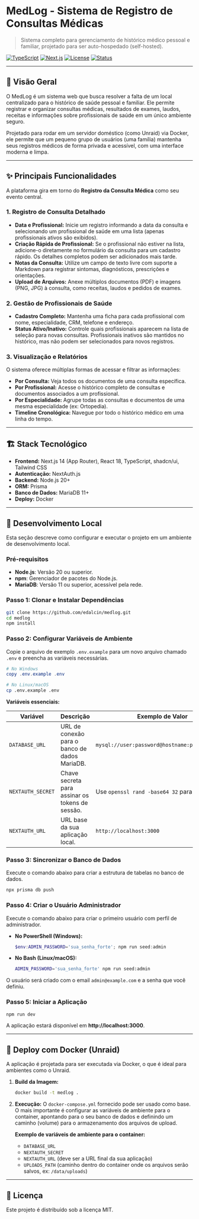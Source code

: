 # MedLog - Sistema de Registro de Consultas Médicas

> Sistema completo para gerenciamento de histórico médico pessoal e familiar, projetado para ser auto-hospedado (self-hosted).

[![TypeScript](https://img.shields.io/badge/typescript-5.0+-blue.svg)](https://www.typescriptlang.org/)
[![Next.js](https://img.shields.io/badge/next.js-14+-black.svg)](https://nextjs.org/)
[![License](https://img.shields.io/badge/license-MIT-green.svg)](LICENSE)
[![Status](https://img.shields.io/badge/status-MVP%20Ready-green.svg)](https://github.com/edalcin/medlog)

---

## 🎯 Visão Geral

O MedLog é um sistema web que busca resolver a falta de um local centralizado para o histórico de saúde pessoal e familiar. Ele permite registrar e organizar consultas médicas, resultados de exames, laudos, receitas e informações sobre profissionais de saúde em um único ambiente seguro.

Projetado para rodar em um servidor doméstico (como Unraid) via Docker, ele permite que um pequeno grupo de usuários (uma família) mantenha seus registros médicos de forma privada e acessível, com uma interface moderna e limpa.

---

## ✨ Principais Funcionalidades

A plataforma gira em torno do **Registro da Consulta Médica** como seu evento central.

### 1. Registro de Consulta Detalhado
- **Data e Profissional:** Inicie um registro informando a data da consulta e selecionando um profissional de saúde em uma lista (apenas profissionais ativos são exibidos).
- **Criação Rápida de Profissional:** Se o profissional não estiver na lista, adicione-o diretamente no formulário da consulta para um cadastro rápido. Os detalhes completos podem ser adicionados mais tarde.
- **Notas da Consulta:** Utilize um campo de texto livre com suporte a Markdown para registrar sintomas, diagnósticos, prescrições e orientações.
- **Upload de Arquivos:** Anexe múltiplos documentos (PDF) e imagens (PNG, JPG) à consulta, como receitas, laudos e pedidos de exames.

### 2. Gestão de Profissionais de Saúde
- **Cadastro Completo:** Mantenha uma ficha para cada profissional com nome, especialidade, CRM, telefone e endereço.
- **Status Ativo/Inativo:** Controle quais profissionais aparecem na lista de seleção para novas consultas. Profissionais inativos são mantidos no histórico, mas não podem ser selecionados para novos registros.

### 3. Visualização e Relatórios
O sistema oferece múltiplas formas de acessar e filtrar as informações:
- **Por Consulta:** Veja todos os documentos de uma consulta específica.
- **Por Profissional:** Acesse o histórico completo de consultas e documentos associados a um profissional.
- **Por Especialidade:** Agrupe todas as consultas e documentos de uma mesma especialidade (ex: Ortopedia).
- **Timeline Cronológica:** Navegue por todo o histórico médico em uma linha do tempo.

---

## 🏗️ Stack Tecnológico

*   **Frontend:** Next.js 14 (App Router), React 18, TypeScript, shadcn/ui, Tailwind CSS
*   **Autenticação:** NextAuth.js
*   **Backend:** Node.js 20+
*   **ORM:** Prisma
*   **Banco de Dados:** MariaDB 11+
*   **Deploy:** Docker

---

## 🚀 Desenvolvimento Local

Esta seção descreve como configurar e executar o projeto em um ambiente de desenvolvimento local.

### Pré-requisitos

*   **Node.js**: Versão 20 ou superior.
*   **npm**: Gerenciador de pacotes do Node.js.
*   **MariaDB**: Versão 11 ou superior, acessível pela rede.

### Passo 1: Clonar e Instalar Dependências

```bash
git clone https://github.com/edalcin/medlog.git
cd medlog
npm install
```

### Passo 2: Configurar Variáveis de Ambiente

Copie o arquivo de exemplo `.env.example` para um novo arquivo chamado `.env` e preencha as variáveis necessárias.

```powershell
# No Windows
copy .env.example .env
```
```bash
# No Linux/macOS
cp .env.example .env
```

**Variáveis essenciais:**

| Variável          | Descrição                                            | Exemplo de Valor                                            |
| ----------------- | ---------------------------------------------------- | ----------------------------------------------------------- |
| `DATABASE_URL`    | URL de conexão para o banco de dados MariaDB.        | `mysql://user:password@hostname:port/database`              |
| `NEXTAUTH_SECRET` | Chave secreta para assinar os tokens de sessão.      | Use `openssl rand -base64 32` para gerar uma.               |
| `NEXTAUTH_URL`    | URL base da sua aplicação local.                     | `http://localhost:3000`                                     |

### Passo 3: Sincronizar o Banco de Dados

Execute o comando abaixo para criar a estrutura de tabelas no banco de dados.

```bash
npx prisma db push
```

### Passo 4: Criar o Usuário Administrador

Execute o comando abaixo para criar o primeiro usuário com perfil de administrador.

*   **No PowerShell (Windows):**
    ```powershell
    $env:ADMIN_PASSWORD='sua_senha_forte'; npm run seed:admin
    ```

*   **No Bash (Linux/macOS):**
    ```bash
    ADMIN_PASSWORD='sua_senha_forte' npm run seed:admin
    ```

O usuário será criado com o email `admin@example.com` e a senha que você definiu.

### Passo 5: Iniciar a Aplicação

```bash
npm run dev
```

A aplicação estará disponível em **http://localhost:3000**.

---

## 🐳 Deploy com Docker (Unraid)

A aplicação é projetada para ser executada via Docker, o que é ideal para ambientes como o Unraid.

1.  **Build da Imagem:**
    ```bash
    docker build -t medlog .
    ```
2.  **Execução:**
    O `docker-compose.yml` fornecido pode ser usado como base. O mais importante é configurar as variáveis de ambiente para o container, apontando para o seu banco de dados e definindo um caminho (volume) para o armazenamento dos arquivos de upload.

    **Exemplo de variáveis de ambiente para o container:**
    - `DATABASE_URL`
    - `NEXTAUTH_SECRET`
    - `NEXTAUTH_URL` (deve ser a URL final da sua aplicação)
    - `UPLOADS_PATH` (caminho dentro do container onde os arquivos serão salvos, ex: `/data/uploads`)

---

## 📄 Licença

Este projeto é distribuído sob a licença MIT.

